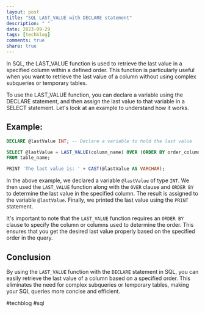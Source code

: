 ```yaml
---
layout: post
title: "SQL LAST_VALUE with DECLARE statement"
description: " "
date: 2023-09-29
tags: [techblog]
comments: true
share: true
---
```


In SQL, the LAST_VALUE function is used to retrieve the last value in a specified column within a defined order. This function is particularly useful when you want to retrieve the last value of a column without using complex subqueries or temporary tables.

To use the LAST_VALUE function, you can declare a variable using the DECLARE statement, and then assign the last value to that variable in a SELECT statement. Let's look at an example to understand how it works.

## Example:

```sql
DECLARE @lastValue INT; -- Declare a variable to hold the last value

SELECT @lastValue = LAST_VALUE(column_name) OVER (ORDER BY order_column)
FROM table_name;

PRINT 'The last value is: ' + CAST(@lastValue AS VARCHAR);
```

In the above example, we declared a variable `@lastValue` of type `INT`. We then used the `LAST_VALUE` function along with the `OVER` clause and `ORDER BY` to determine the last value in the specified column. The result is assigned to the variable `@lastValue`. Finally, we printed the last value using the `PRINT` statement.

It's important to note that the `LAST_VALUE` function requires an `ORDER BY` clause to specify the column or columns used to determine the order. This ensures that you get the desired last value properly based on the specified order in the query.

## Conclusion
By using the `LAST_VALUE` function with the `DECLARE` statement in SQL, you can easily retrieve the last value of a column based on a specified order. This eliminates the need for complex subqueries or temporary tables, making your SQL queries more concise and efficient.

#techblog #sql